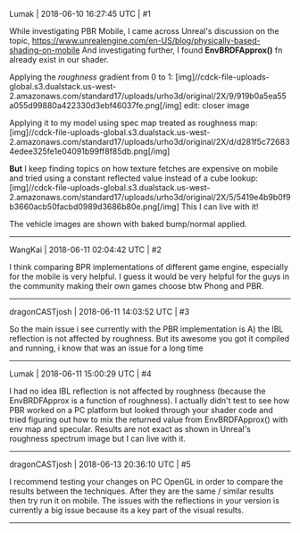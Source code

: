 Lumak | 2018-06-10 16:27:45 UTC | #1

While investigating PBR Mobile, I came across Unreal's discussion on the topic, https://www.unrealengine.com/en-US/blog/physically-based-shading-on-mobile And investigating further, I found **EnvBRDFApprox()** fn already exist in our shader.

Applying the *roughness* gradient from 0 to 1:
[img]//cdck-file-uploads-global.s3.dualstack.us-west-2.amazonaws.com/standard17/uploads/urho3d/original/2X/9/919b0a5ea55a055d99880a422330d3ebf46037fe.png[/img]
edit: closer image

Applying it to my model using spec map treated as roughness map:
[img]//cdck-file-uploads-global.s3.dualstack.us-west-2.amazonaws.com/standard17/uploads/urho3d/original/2X/d/d281f5c726834edee325fe1e04091b99ff8f85db.png[/img]

**But** I keep finding topics on how texture fetches are expensive on mobile and tried using a constant reflected value instead of a cube lookup:
[img]//cdck-file-uploads-global.s3.dualstack.us-west-2.amazonaws.com/standard17/uploads/urho3d/original/2X/5/5419e4b9b0f9b3660acb50facbd0989d3686b80e.png[/img]
This I can live with it!

The vehicle images are shown with baked bump/normal applied.

-------------------------

WangKai | 2018-06-11 02:04:42 UTC | #2

I think comparing BPR implementations of different game engine, especially for the mobile is very helpful. I guess it would be very helpful for the guys in the community making their own games choose btw Phong and PBR.

-------------------------

dragonCASTjosh | 2018-06-11 14:03:52 UTC | #3

So the main issue i see currently with the PBR implementation is A) the IBL reflection is not affected by roughness. But its awesome you got it compiled and running, i know that was an issue for a long time

-------------------------

Lumak | 2018-06-11 15:00:29 UTC | #4

I had no idea IBL reflection is not affected by roughness (because the EnvBRDFApprox is a function of roughness). I actually didn't test to see how PBR worked on a PC platform but looked through your shader code and tried figuring out how to mix the returned value from EnvBRDFApprox() with env map and specular. Results are not exact as shown in Unreal's roughness spectrum image but I can live with it.

-------------------------

dragonCASTjosh | 2018-06-13 20:36:10 UTC | #5

I recommend testing your changes on PC OpenGL in order to compare the results between the techniques. After they are the same / similar results then try run it on mobile. The issues with the reflections in your version is currently a big issue because its a key part of the visual results.

-------------------------

